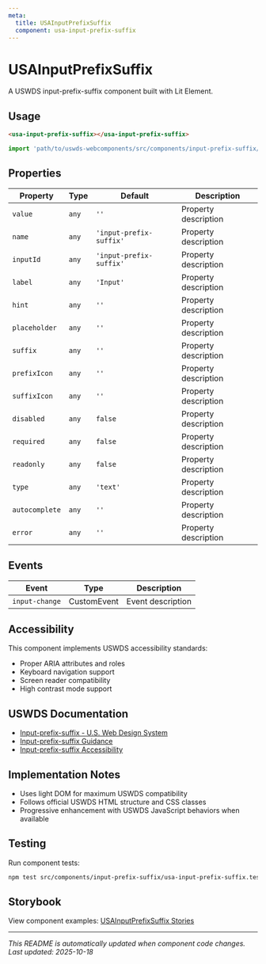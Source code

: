```yaml
---
meta:
  title: USAInputPrefixSuffix
  component: usa-input-prefix-suffix
---
```


# USAInputPrefixSuffix

A USWDS input-prefix-suffix component built with Lit Element.

## Usage

```html
<usa-input-prefix-suffix></usa-input-prefix-suffix>
```

```javascript
import 'path/to/uswds-webcomponents/src/components/input-prefix-suffix/index.js';
```

## Properties

| Property       | Type  | Default                 | Description          |
| -------------- | ----- | ----------------------- | -------------------- |
| `value`        | `any` | `''`                    | Property description |
| `name`         | `any` | `'input-prefix-suffix'` | Property description |
| `inputId`      | `any` | `'input-prefix-suffix'` | Property description |
| `label`        | `any` | `'Input'`               | Property description |
| `hint`         | `any` | `''`                    | Property description |
| `placeholder`  | `any` | `''`                    | Property description |
| `suffix`       | `any` | `''`                    | Property description |
| `prefixIcon`   | `any` | `''`                    | Property description |
| `suffixIcon`   | `any` | `''`                    | Property description |
| `disabled`     | `any` | `false`                 | Property description |
| `required`     | `any` | `false`                 | Property description |
| `readonly`     | `any` | `false`                 | Property description |
| `type`         | `any` | `'text'`                | Property description |
| `autocomplete` | `any` | `''`                    | Property description |
| `error`        | `any` | `''`                    | Property description |

## Events

| Event          | Type        | Description       |
| -------------- | ----------- | ----------------- |
| `input-change` | CustomEvent | Event description |

## Accessibility

This component implements USWDS accessibility standards:

- Proper ARIA attributes and roles
- Keyboard navigation support
- Screen reader compatibility
- High contrast mode support

## USWDS Documentation

- [Input-prefix-suffix - U.S. Web Design System](https://designsystem.digital.gov/components/input-prefix-suffix/)
- [Input-prefix-suffix Guidance](https://designsystem.digital.gov/components/input-prefix-suffix/#guidance)
- [Input-prefix-suffix Accessibility](https://designsystem.digital.gov/components/input-prefix-suffix/#accessibility)

## Implementation Notes

- Uses light DOM for maximum USWDS compatibility
- Follows official USWDS HTML structure and CSS classes
- Progressive enhancement with USWDS JavaScript behaviors when available

## Testing

Run component tests:

```bash
npm test src/components/input-prefix-suffix/usa-input-prefix-suffix.test.ts
```

## Storybook

View component examples: [USAInputPrefixSuffix Stories](http://localhost:6006/?path=/story/components-input-prefix-suffix)

---

_This README is automatically updated when component code changes._
_Last updated: 2025-10-18_
